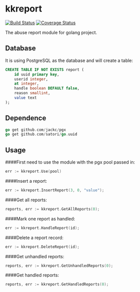 # kkreport
[![Build Status](https://travis-ci.org/drkaka/kknotis.svg)](https://travis-ci.org/drkaka/kknotis)
[![Coverage Status](https://codecov.io/github/drkaka/kknotis/coverage.svg?branch=master)](https://codecov.io/github/drkaka/kknotis?branch=master) 

The abuse report module for golang project.

## Database
It is using PostgreSQL as the database and will create a table:

```sql  
CREATE TABLE IF NOT EXISTS report (
	id uuid primary key,
	userid integer,
    at integer,
    handle boolean DEFAULT false,
    reason smallint,
    value text
);
```

## Dependence

```Go
go get github.com/jackc/pgx
go get github.com/satori/go.uuid
```

## Usage 

####First need to use the module with the pgx pool passed in:
```Go
err := kkreport.Use(pool)
```

####Insert a report:
```Go
err := kkreport.InsertReport(3, 0, "value");
```

####Get all reports:
```Go
reports, err := kkreport.GetAllReports(0);
```

####Mark one report as handled:
```Go
err := kkreport.HandleReport(id);
```

####Delete a report record:
```Go
err := kkreport.DeleteReport(id);
```

####Get unhandled reports:
```Go
reports, err := kkreport.GetUnhandledReports(0);
```

####Get handled reports:
```Go
reports, err := kkreport.GetHandledReports(0);
```